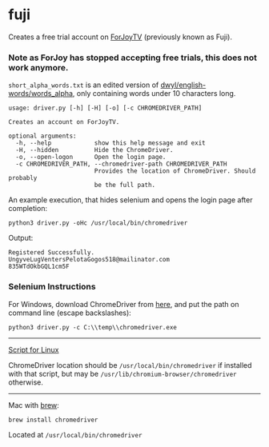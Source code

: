 # fuji
Creates a free trial account on [ForJoyTV](https://forjoytv.com/) (previously known as Fuji). 

### Note as ForJoy has stopped accepting free trials, this does not work anymore.

`short_alpha_words.txt` is an edited version of [dwyl/english-words/words_alpha](https://github.com/dwyl/english-words/blob/master/words_alpha.zip), only containing words under 10 characters long.

```
usage: driver.py [-h] [-H] [-o] [-c CHROMEDRIVER_PATH]

Creates an account on ForJoyTV.

optional arguments:
  -h, --help            show this help message and exit
  -H, --hidden          Hide the ChromeDriver.
  -o, --open-logon      Open the login page.
  -c CHROMEDRIVER_PATH, --chromedriver-path CHROMEDRIVER_PATH
                        Provides the location of ChromeDriver. Should probably
                        be the full path.
```

An example execution, that hides selenium and opens the login page after completion:

`python3 driver.py -oHc /usr/local/bin/chromedriver`

Output:

```
Registered Successfully.
UngyveLugVentersPelotaGogos518@mailinator.com
835WTdOkbGQL1cm5F
```


### Selenium Instructions

For Windows, download ChromeDriver from [here](https://sites.google.com/a/chromium.org/chromedriver/downloads), and put the path on command line (escape backslashes):

`python3 driver.py -c C:\\temp\\chromedriver.exe`

---

[Script for Linux](https://gist.github.com/ziadoz/3e8ab7e944d02fe872c3454d17af31a5)

ChromeDriver location should be `/usr/local/bin/chromedriver` if installed with that script, but may be `/usr/lib/chromium-browser/chromedriver` otherwise.

---

Mac with [brew](https://brew.sh/):

`brew install chromedriver`

Located at `/usr/local/bin/chromedriver`

